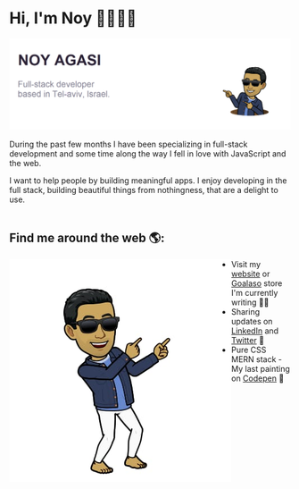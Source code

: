 # Hi, I'm Noy 👋👨🏽‍💻

<img src="https://github.com/noyagasi/noyagasi/blob/master/gh-header-image-cropped.png">

During the past few months I have been specializing in full-stack development and some time along the way I fell in love with JavaScript and the web.

I want to help people by building meaningful apps. I enjoy developing in the full stack, building beautiful things from nothingness, that are a delight to use.
<br/><br/>
## Find me around the web 🌎: 

<img align="left" src="https://github.com/noyagasi/noyagasi/blob/master/noy-points-to.png">

- Visit my <a href="http://noyagasi.com/">website</a> or <a href="http://goalaso.store/">Goalaso</a> store I'm currently writing ✍🏾
- Sharing updates on <a href="https://www.linkedin.com/in/noyag/">LinkedIn</a> and <a href="https://twitter.com/noyjavascript">Twitter</a> 💼
- Pure CSS MERN stack - My last painting on <a href="https://codepen.io/noyagasi/pen/VwaYzQz">Codepen</a> 🏓




